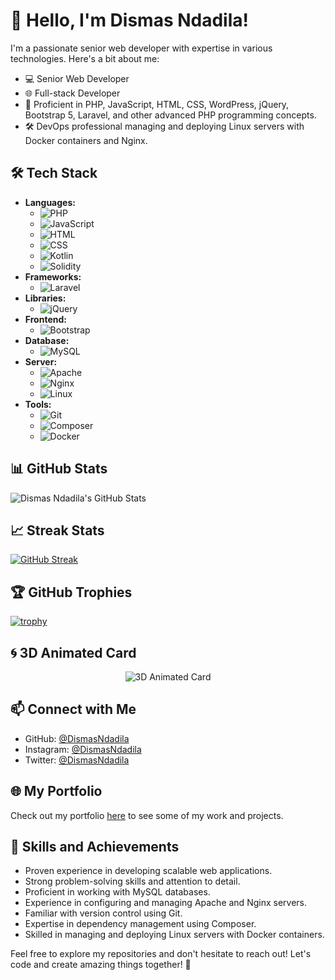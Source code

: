 # 👋 Hello, I'm Dismas Ndadila!

I'm a passionate senior web developer with expertise in various technologies. Here's a bit about me:

- 💻 Senior Web Developer
- 🌐 Full-stack Developer
- 🚀 Proficient in PHP, JavaScript, HTML, CSS, WordPress, jQuery, Bootstrap 5, Laravel, and other advanced PHP programming concepts.
- 🛠️ DevOps professional managing and deploying Linux servers with Docker containers and Nginx.

## 🛠️ Tech Stack

- **Languages:** 
  - ![PHP](https://img.shields.io/badge/-PHP-777BB4?logo=php&logoColor=white)
  - ![JavaScript](https://img.shields.io/badge/-JavaScript-F7DF1E?logo=javascript&logoColor=black)
  - ![HTML](https://img.shields.io/badge/-HTML5-E34F26?logo=html5&logoColor=white)
  - ![CSS](https://img.shields.io/badge/-CSS3-1572B6?logo=css3&logoColor=white)
  - ![Kotlin](https://img.shields.io/badge/-Kotlin-0095D5?logo=kotlin&logoColor=white)
  - ![Solidity](https://img.shields.io/badge/-Solidity-363636?logo=solidity&logoColor=white)
- **Frameworks:** 
  - ![Laravel](https://img.shields.io/badge/-Laravel-FF2D20?logo=laravel&logoColor=white)
- **Libraries:** 
  - ![jQuery](https://img.shields.io/badge/-jQuery-0769AD?logo=jquery&logoColor=white)
- **Frontend:** 
  - ![Bootstrap](https://img.shields.io/badge/-Bootstrap-7952B3?logo=bootstrap&logoColor=white)
- **Database:** 
  - ![MySQL](https://img.shields.io/badge/-MySQL-4479A1?logo=mysql&logoColor=white)
- **Server:** 
  - ![Apache](https://img.shields.io/badge/-Apache-D22128?logo=apache&logoColor=white)
  - ![Nginx](https://img.shields.io/badge/-Nginx-269539?logo=nginx&logoColor=white)
  - ![Linux](https://img.shields.io/badge/-Linux-FCC624?logo=linux&logoColor=black)
- **Tools:** 
  - ![Git](https://img.shields.io/badge/-Git-F05032?logo=git&logoColor=white)
  - ![Composer](https://img.shields.io/badge/-Composer-885630?logo=composer&logoColor=white)
  - ![Docker](https://img.shields.io/badge/-Docker-2496ED?logo=docker&logoColor=white)

## 📊 GitHub Stats

![Dismas Ndadila's GitHub Stats](https://github-readme-stats.vercel.app/api?username=DismasNdadila&show_icons=true&theme=radical)

## 📈 Streak Stats

[![GitHub Streak](https://streak-stats.demolab.com/?user=DismasNdadila&theme=dark)](https://git.io/streak-stats)

## 🏆 GitHub Trophies

[![trophy](https://github-profile-trophy.vercel.app/?username=DismasNdadila&theme=onedark)](https://github.com/ryo-ma/github-profile-trophy)

## 🌀 3D Animated Card

<div align="center">
  <img src="https://github-readme-3d-cards.vercel.app/api?username=DismasNdadila&theme=default&height=150" alt="3D Animated Card"/>
</div>

## 📫 Connect with Me

- GitHub: [@DismasNdadila](https://github.com/DismasNdadila)
- Instagram: [@DismasNdadila](https://www.instagram.com/DismasNdadila/)
- Twitter: [@DismasNdadila](https://twitter.com/DismasNdadila)

## 🌐 My Portfolio

Check out my portfolio [here](https://your-portfolio-link.com) to see some of my work and projects.

## 🚀 Skills and Achievements

- Proven experience in developing scalable web applications.
- Strong problem-solving skills and attention to detail.
- Proficient in working with MySQL databases.
- Experience in configuring and managing Apache and Nginx servers.
- Familiar with version control using Git.
- Expertise in dependency management using Composer.
- Skilled in managing and deploying Linux servers with Docker containers.

Feel free to explore my repositories and don't hesitate to reach out! Let's code and create amazing things together! 🚀


